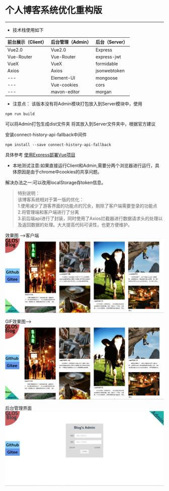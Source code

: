 # 个人博客系统优化重构版

---

- 技术栈使用如下

| 前台展示（Client） | 后台管理（Admin） | 后台（Server） |
| ------------------ | ----------------- | -------------- |
| Vue2.0             | Vue2.0            | Express        |
| Vue-Router         | Vue-Router        | express-jwt    |
| VueX               | VueX              | formidable     |
| Axios              | Axios             | jsonwebtoken   |
| ---                | Element-UI        | mongoose       |
| ---                | Vue-cookies       | cors           |
| ---                | mavon-editor      | morgan         |

+ 注意点：
该版本没有将Admin模块打包放入到Server模块中，使用
```
npm run build
```
可以将Admin打包生成dist文件夹
将其放入到Server文件夹中，根据官方建议

安装connect-history-api-fallback中间件
```
npm install --save connect-history-api-fallback
```
具体参考 [使用Express部署Vue项目](https://zhuanlan.zhihu.com/p/116749549)

- 本地测试注意:如果直接运行Client和Admin,需要分两个浏览器进行运行，具体原因是由于chrome中cookies的共享问题。

解决办法之一:可以改用localStorage存token信息。

> 特别说明：  
> 该博客系统相对于第一版的优化：  
> 1.使用减少了游客界面的功能点的冗余，剔除了客户端需要登录的功能点  
> 2.将管理端和客户端进行了分离  
> 3.前后端api进行了封装，同时使用了Axios拦截器进行数据请求头的处理以及返回数据的处理。大大提高代码可读性，也更方便维护。  


效果图 -->客户端
![客户端](https://github.com/GlosZhao/Exercise_Demo/blob/blog2.0/showIMG/blog2.0Client.jpg)


GIF效果图-->
![客户端效果动图](https://github.com/GlosZhao/Exercise_Demo/blob/blog2.0/showIMG/show.gif)


后台管理界面
![后台管理端](https://github.com/GlosZhao/Exercise_Demo/blob/blog2.0/showIMG/blog2.0Admin.jpg)
